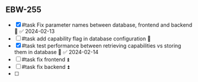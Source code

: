 ## EBW-255
- [x] #task Fix parameter names between database, frontend and backend 🔼 ✅ 2024-02-13
- [ ] #task add capability flag in database configuration 🔽
- [x] #task test performance between retrieving capabilities vs storing them in database 🔽 ✅ 2024-02-14
- [ ] #task fix frontend ⏫
- [ ] #task fix backend ⏫
- [ ] 